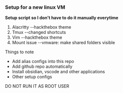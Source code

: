 ### Setup for a new linux VM
**Setup script so I don't have to do it manually everytime**
1. Alacritty --hackthebox theme
2. Tmux --changed shortcuts
3. Vim --hackthebox theme
4. Mount issue --vmware: make shared folders visible

Things to note
- Add alias configs into this repo
- Add github repo automatically
- Install obsidian, vscode and other applications
- Other setup configs

DO NOT RUN IT AS ROOT USER